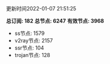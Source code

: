 更新时间2022-01-07 21:51:25

**总订阅: 182**
**总节点: 6247**
**有效节点: 3968**
- ss节点: 1579
- v2ray节点: 2157
- ssr节点: 104
- trojan节点: 128
